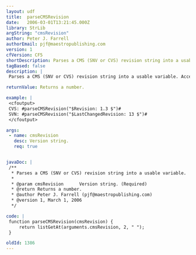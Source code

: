 ```yaml
---
layout: udf
title:  parseCMSRevision
date:   2006-03-01T13:21:45.000Z
library: StrLib
argString: "cmsRevision"
author: Peter J. Farrell
authorEmail: pjf@maestropublishing.com
version: 1
cfVersion: CF5
shortDescription: Parses a CMS (SNV or CVS) revision string into a usable variable.
tagBased: false
description: |
 Parses a CMS (SNV or CVS) revision string into a usable variable. Accepts CVS $Revsion: $ or SVN $LastChangedRevision: $.

returnValue: Returns a number.

example: |
 <cfoutput>
 CVS: #parseCMSRevision("$Revision: 1.3 $")#
 SVN: #parseCMSRevision("$LastChangedRevision: 13 $")#
 </cfoutput>

args:
 - name: cmsRevision
   desc: Version string.
   req: true


javaDoc: |
 /**
  * Parses a CMS (SNV or CVS) revision string into a usable variable.
  * 
  * @param cmsRevision      Version string. (Required)
  * @return Returns a number. 
  * @author Peter J. Farrell (pjf@maestropublishing.com) 
  * @version 1, March 1, 2006 
  */

code: |
 function parseCMSRevision(cmsRevision) {
     return listGetAt(arguments.cmsRevision, 2, " ");
 }

oldId: 1386
---
```


